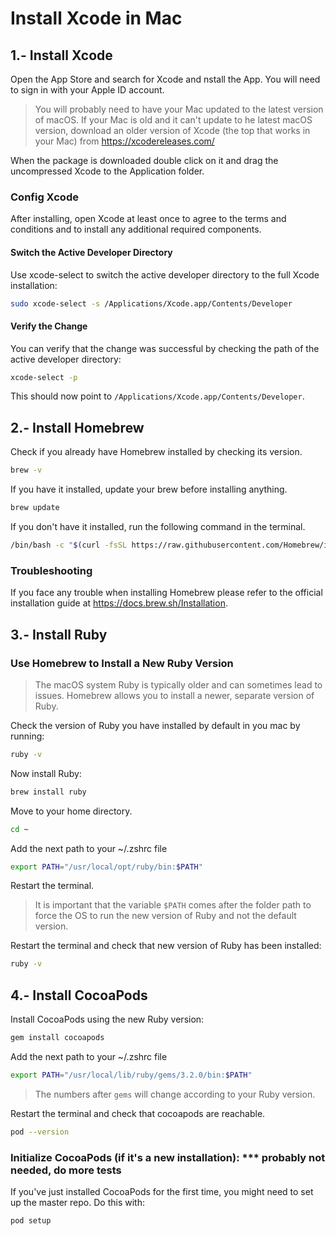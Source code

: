 
# Install Xcode in Mac




## 1.- Install Xcode

Open the App Store and search for Xcode and nstall the App.
You will need to sign in with your Apple ID account.

> You will probably need to have your Mac updated to the latest version of macOS.
> If your Mac is old and it can't update to he latest macOS version, download an older version of Xcode (the top that works in your Mac) from https://xcodereleases.com/

When the package is downloaded double click on it and drag the uncompressed Xcode to the Application folder.




### Config Xcode

After installing, open Xcode at least once to agree to the terms and conditions and to install any additional required components.




#### Switch the Active Developer Directory

Use xcode-select to switch the active developer directory to the full Xcode installation:

```bash
sudo xcode-select -s /Applications/Xcode.app/Contents/Developer
```




#### Verify the Change

You can verify that the change was successful by checking the path of the active developer directory:

```bash
xcode-select -p
```

This should now point to `/Applications/Xcode.app/Contents/Developer`.




## 2.- Install Homebrew

Check if you already have Homebrew installed by checking its version.

```bash
brew -v
```

If you have it installed, update your brew before installing anything.


```bash
brew update
```

If you don't have it installed, run the following command in the terminal.

```bash
/bin/bash -c "$(curl -fsSL https://raw.githubusercontent.com/Homebrew/install/HEAD/install.sh)"
```




### Troubleshooting

If you face any trouble when installing Homebrew please refer to the official installation guide at https://docs.brew.sh/Installation.




## 3.- Install Ruby

### Use Homebrew to Install a New Ruby Version

> The macOS system Ruby is typically older and can sometimes lead to issues.
> Homebrew allows you to install a newer, separate version of Ruby.

Check the version of Ruby you have installed by default in you mac by running:

```bash
ruby -v
```

Now install Ruby:

```bash
brew install ruby
```

Move to your home directory.

```bash
cd ~
```

Add the next path to your ~/.zshrc file

```bash
export PATH="/usr/local/opt/ruby/bin:$PATH"
```

Restart the terminal.

> It is important that the variable `$PATH` comes after the folder path to force the OS to run the new version of Ruby and not the default version.

Restart the terminal and check that new version of Ruby has been installed:

```bash
ruby -v
```




## 4.- Install CocoaPods

Install CocoaPods using the new Ruby version:

```bash
gem install cocoapods
```

Add the next path to your ~/.zshrc file

```bash
export PATH="/usr/local/lib/ruby/gems/3.2.0/bin:$PATH"
```

> The numbers after `gems` will change according to your Ruby version.

Restart the terminal and check that cocoapods are reachable.

```bash
pod --version
```




### Initialize CocoaPods (if it's a new installation): *** probably not needed, do more tests

If you've just installed CocoaPods for the first time, you might need to set up the master repo. Do this with:

```bash
pod setup
```
